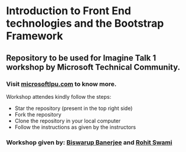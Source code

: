 # Introduction to Front End technologies and the Bootstrap Framework
## Repository to be used for Imagine Talk 1 workshop by Microsoft Technical Community.
### Visit <a href = "www.microsoftlpu.com">microsoftlpu.com</a> to know more.

 Workshop attendes kindly follow the steps:
 
 <ul>
 <li>Star the repository (present in the top right side)</li>
 <li>Fork the repository</li>
 <li>Clone the repository in your local computer</li>
 <li>Follow the instructions as given by the instructors</li>
 </ul>
 

 ### Workshop given by: <a href="https://biswarup.tech">Biswarup Banerjee</a> and <a href = "https://www.linkedin.com/in/rowhitswami/"> Rohit Swami</a>
 
 
